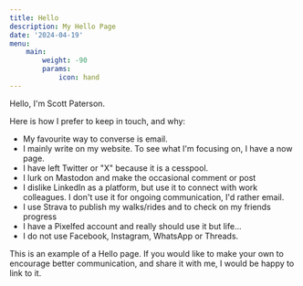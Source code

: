 ```yaml
---
title: Hello
description: My Hello Page
date: '2024-04-19'
menu:
    main: 
        weight: -90
        params:
            icon: hand
---
```

Hello, I'm Scott Paterson.

Here is how I prefer to keep in touch, and why:

- My favourite way to converse is email.
- I mainly write on my website.  To see what I'm focusing on, I have a now page. 
- I have left Twitter or "X" because it is a cesspool.
- I lurk on Mastodon and make the occasional comment or post
- I dislike LinkedIn as a platform, but use it to connect with work colleagues. I don't use it for ongoing communication, I'd rather email.
- I use Strava to publish my walks/rides and to check on my friends progress
- I have a Pixelfed account and really should use it but life...
- I do not use Facebook, Instagram, WhatsApp or Threads.

This is an example of a Hello page. If you would like to make your own to encourage better communication, and share it with me, I would be happy to link to it.